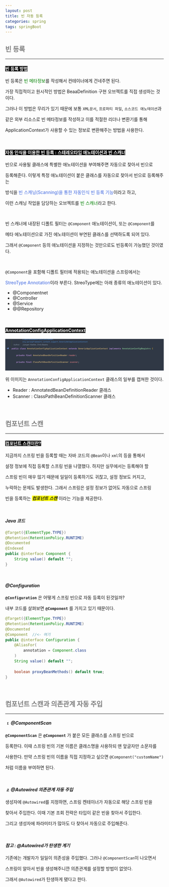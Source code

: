 ```yaml
---
layout: post
title: 빈 자동 등록
categories: spring
tags: springBoot
---
```


## <span style="color:gray">빈 등록</span>

---

#### <span style="background-color:black; color:white">빈 등록 방법</span>

빈 등록은 <span style="color:green">빈 메타정보</span>를 작성해서 컨테이너에게 건네주면 된다.

가장 직접적이고 원시적인 방법은 BeaaDefinition 구현 오브젝트를 직접 생성하는 것이다.

그러나 이 방법은 무리가 있기 때문에 보통 `XML문서`, `프로퍼티 파일`, `소스코드 애노테이션`과

같은 외부 리소스로 빈 메타정보를 작성하고 이를 적절한 리더나 변환기를 통해 

ApplicationContext가 사용할 수 있는 정보로 변환해주는 방법을 사용한다.

<br>

#### <span style="background-color:black; color:white">자동 인식을 이용한 빈 등록 : 스테레오타입 애노테이션과 빈 스캐너</span>

빈으로 사용될 클래스에 특별한 애노테이션을 부여해주면 자동으로 찾아서 빈으로

등록해준다. 이렇게 특정 애노테이션이 붙은 클래스를 자동으로 찾아서 빈으로 등록해주는

방식을 <span style="color:#4169E1">빈 스캐닝(Scanning)을 통한 자동인식 빈 등록 기능</span>이라고 하고, 

이런 스캐닝 작업을 담당하는 오브젝트를 <span style="color:green">빈 스캐너</span>라고 한다.

<br>

빈 스캐너에 내장된 디폴트 필터는 `@Component` 애노테이션이, 또는 `@Component`를

메타 에노테이션으로 가진 에노테이션이 부연된 클래스를 선택하도록 되어 있다.

그래서 `@Component` 등의 애노테이션을 지정하는 것만으로도 빈등록이 가능했던 것이였다.

<br>

`@Component`을 포함해 디폴트 필터에 적용되는 애노테이션을 스프링에서는 

<span style="color:#4169E1">StreoType Annotation</span>이라 부른다. StreoType에는 아래 종류의 애노테이션이 있다.

- @Componentnet
- @Controller
- @Service
- @@Repository

<br>

#### <span style="background-color:black; color:white">AnnotationConfigApplicationContext</span>

<img src = "/assets/img/spring/container/annotationcontext.png"><br>

위 이미지는 `AnnotationConfigApplicationContext` 클래스의 일부를 캡쳐한 것이다.

- Reader : AnnotatedBeanDefinitionReader 클래스
- Scanner : ClassPathBeanDefinitionScanner 클래스

<br>

## <span style="color:gray">컴포넌트 스캔</span>

---

#### <span style="background-color:black; color:white">컴포넌트 스캔이란?</span>

지금까지 스프링 빈을 등록할 때는 자바 코드의 `@Bean`이나 `xml`의 <bean> 등을 통해서 

설정 정보에 직접 등록할 스프링 빈을 나열했다. 하지만 실무에서는 등록해야 할 

스프링 빈이 매우 많기 때문에 일일이 등록하기도 귀찮고, 설정 정보도 커지고, 

누락하는 문제도 발생한다. 그래서 스프링은 설정 정보가 없어도 자동으로 스프링 

빈을 등록하는 ***<span style="background-color:yellow">컴포넌트 스캔</span>*** 이라는 기능을 제공한다.

<br>

#### ***Java 코드***

```java
@Target({ElementType.TYPE})
@Retention(RetentionPolicy.RUNTIME)
@Documented
@Indexed
public @interface Component {
    String value() default "";
}
```

<br>

#### ***@Configuration***

**`@Configuration`** 은 어떻게 스프링 빈으로 자동 등록이 된것일까?

내부 코드를 살펴보면 **`@Component`** 를 가지고 있기 때문이다.

```java
@Target({ElementType.TYPE})
@Retention(RetentionPolicy.RUNTIME)
@Documented
@Component  //<- 여기
public @interface Configuration {
    @AliasFor(
        annotation = Component.class
    )
    String value() default "";

    boolean proxyBeanMethods() default true;
}
```

<br>

## <span style="color:gray">컴포넌트 스캔과 의존관계 자동 주입</span>

---

#### ***⒈ @ComponentScan***

**`@ComponentScan`** 은 **`@Component`** 가 붙은 모든 클래스를 스프링 빈으로 

등록한다. 이때 스프링 빈의 기본 이름은 클래스명을 사용하되 맨 앞글자만 소문자를 

사용한다. 만약 스프링 빈의 이름을 직접 지정하고 싶으면 `@Component("customName")` 

처럼 이름을 부여하면 된다.

<br>

#### ***⒉ @Autowired 의존관계 자동 주입***

생성자에 `@Autowired`를 지정하면, 스프링 켄테이너가 자동으로 해당 스프링 빈을

찾아서 주입한다. 이때 기본 조회 전략은 타입이 같은 빈을 찾아서 주입한다.

그리고 생성자에 파라미터가 많아도 다 찾아서 자동으로 주입해준다.

<br>

#### ***참고 : @Autowired가 탄생한 계기***

기존에는 개발자가 일일이 의존성을 주입했다. 그러나 `@ComponentScan`이 나오면서

스프링이 알아서 빈을 생성해주니깐 의존관계를 설정할 방법이 없엇다. 

그래서 `@Autowired`가 탄생하게 됐다고 한다. 